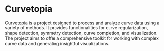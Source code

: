 # Curvetopia
Curvetopia is a project designed to process and analyze curve data using a variety of methods. It provides functionalities for curve regularization, shape detection, symmetry detection, curve completion, and visualization. The project aims to offer a comprehensive toolkit for working with complex curve data and generating insightful visualizations.
